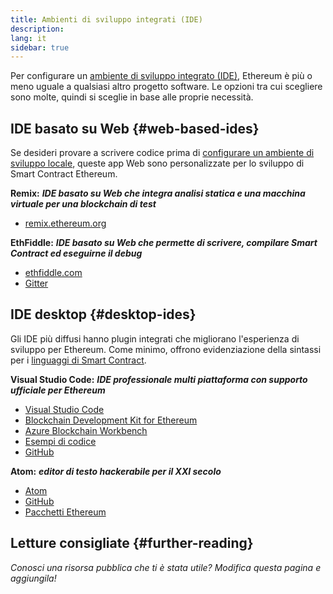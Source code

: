 ```yaml
---
title: Ambienti di sviluppo integrati (IDE)
description:
lang: it
sidebar: true
---
```


Per configurare un [ambiente di sviluppo integrato (IDE)](https://wikipedia.org/wiki/Integrated_development_environment), Ethereum è più o meno uguale a qualsiasi altro progetto software. Le opzioni tra cui scegliere sono molte, quindi si sceglie in base alle proprie necessità.

## IDE basato su Web {#web-based-ides}

Se desideri provare a scrivere codice prima di [configurare un ambiente di sviluppo locale](/developers/local-environment/), queste app Web sono personalizzate per lo sviluppo di Smart Contract Ethereum.

**Remix:** **_IDE basato su Web che integra analisi statica e una macchina virtuale per una blockchain di test_**

- [remix.ethereum.org](https://remix.ethereum.org/)

**EthFiddle:** **_IDE basato su Web che permette di scrivere, compilare Smart Contract ed eseguirne il debug_**

- [ethfiddle.com](https://ethfiddle.com/)
- [Gitter](https://gitter.im/loomnetwork/ethfiddle)

## IDE desktop {#desktop-ides}

Gli IDE più diffusi hanno plugin integrati che migliorano l'esperienza di sviluppo per Ethereum. Come minimo, offrono evidenziazione della sintassi per i [linguaggi di Smart Contract](/developers/docs/smart-contracts/languages/).

**Visual Studio Code:** **_IDE professionale multi piattaforma con supporto ufficiale per Ethereum_**

- [Visual Studio Code](https://code.visualstudio.com/)
- [Blockchain Development Kit for Ethereum](https://marketplace.visualstudio.com/items?itemName=AzBlockchain.azure-blockchain)
- [Azure Blockchain Workbench](https://azuremarketplace.microsoft.com/en-us/marketplace/apps/microsoft-azure-blockchain.azure-blockchain-workbench?tab=Overview)
- [Esempi di codice](https://github.com/Azure-Samples/blockchain/blob/master/blockchain-workbench/application-and-smart-contract-samples/readme.md)
- [GitHub](https://github.com/microsoft/vscode)

**Atom:** **_editor di testo hackerabile per il XXI secolo_**

- [Atom](https://atom.io/)
- [GitHub](https://github.com/atom)
- [Pacchetti Ethereum](https://atom.io/packages/search?utf8=%E2%9C%93&q=keyword%3Aethereum&commit=Search)

## Letture consigliate {#further-reading}

_Conosci una risorsa pubblica che ti è stata utile? Modifica questa pagina e aggiungila!_

